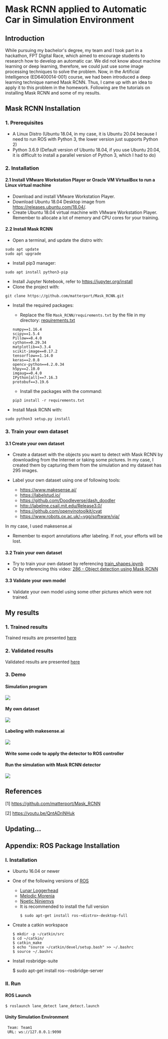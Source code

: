 # Mask RCNN applied to Automatic Car in Simulation Environment
## Introduction
While pursuing my bachelor's degree, my team and I took part in a hackathon, FPT Digital Race, which aimed to encourage students to research how to develop an automatic car. We did not know about machine learning or deep learning, therefore, we could just use some image processing techniques to solve the problem. Now, in the Artificial Intelligence (ED6400014-001) course, we had been introduced a deep learning technique named Mask RCNN. Thus, I came up with an idea to apply it to this problem in the homework. Following are the tutorials on installing Mask RCNN and some of my results.

## Mask RCNN Installation

### 1. Prerequisites
- A Linux Distro (Ubuntu 18.04, in my case, it is Ubuntu 20.04 because I need to run ROS with Python 3, the lower version just supports Python 2)
- Python 3.6.9 (Default version of Ubuntu 18.04, if you use Ubuntu 20.04, it is difficult to install a parallel version of Python 3, which I had to do)

### 2. Installation

#### 2.1 Install VMware Workstation Player or Oracle VM VirtualBox to run a Linux virtual machine

- Download and install VMware Workstation Player.
- Download Ubuntu 18.04 Desktop image from https://releases.ubuntu.com/18.04/.
- Create Ubuntu 18.04 virtual machine with VMware Workstation Player. Remember to allocate a lot of memory and CPU cores for your training.

#### 2.2 Install Mask RCNN

- Open a terminal, and update the distro with:
```
sudo apt update
sudo apt upgrade
```
- Install pip3 manager:
```
sudo apt install python3-pip
```
- Install Jupyter Notebook, refer to https://jupyter.org/install
- Clone the project with:
```
git clone https://github.com/matterport/Mask_RCNN.git
```
- Install the required packages:
  + Replace the file `Mask_RCNN/requirements.txt` by the file in my directory: [requirements.txt](Mask_RCNN/requirements.txt)


  ```
  numpy==1.16.4
  scipy==1.5.4
  Pillow==8.4.0
  cython==0.29.34
  matplotlib==3.3.4
  scikit-image==0.17.2
  tensorflow==1.14.0
  keras==2.0.8
  opencv-python==4.2.0.34
  h5py==2.10.0
  imgaug==0.4.0
  IPython[all]==7.16.3
  protobuf==3.19.6
  ```

  + Install the packages with the command:
  ```
  pip3 install -r requirements.txt
  ```

- Install Mask RCNN with:
```
sudo python3 setup.py install
```

### 3. Train your own dataset

#### 3.1 Create your own dataset

- Create a dataset with the objects you want to detect with Mask RCNN by downloading from the Internet or taking some pictures. In my case, I created them by capturing them from the simulation and my dataset has 295 images.

- Label your own dataset using one of following tools:
    + https://www.makesense.ai/
    + https://labelstud.io/
    + https://github.com/Doodleverse/dash_doodler
    + http://labelme.csail.mit.edu/Release3.0/
    + https://github.com/openvinotoolkit/cvat
    + https://www.robots.ox.ac.uk/~vgg/software/via/
    
In my case, I used makesense.ai

- Remember to export annotations after labeling. If not, your efforts will be lost.

#### 3.2 Train your own dataset

- Try to train your own dataset by referencing [train_shapes.ipynb](https://github.com/matterport/Mask_RCNN/blob/master/samples/shapes/train_shapes.ipynb)
- Or by referencing this video: [286 - Object detection using Mask RCNN]([lane_segmentation/validate.ipynb](https://youtu.be/QntADriNHuk))

#### 3.3 Validate your own model

- Validate your own model using some other pictures which were not trained.

## My results

### 1. Trained results

Trained results are presented [here](lane_segmentation/train.ipynb)

### 2. Validated results

Validated results are presented [here](lane_segmentation/validate.ipynb)

### 3. Demo

#### Simulation program
![](assets/unity_2_3.png)

#### My own dataset
![](assets/training_dataset.png)

#### Labeling with makesense.ai
![](assets/labeling_2.png)

#### Write some code to apply the detector to ROS controller

#### Run the simulation with Mask RCNN detector
![](assets/demo.gif)

## References

   [1] https://github.com/matterport/Mask_RCNN
   
   [2] https://youtu.be/QntADriNHuk



## Updating...




## Appendix: ROS Package Installation
### I. Installation
 - Ubuntu 16.04 or newer
 - One of the following versions of [ROS](https://ros.org)
    - [Lunar Loggerhead](http://wiki.ros.org/lunar)
    - [Melodic Morenia](http://wiki.ros.org/melodic)
    - [Noetic Ninjemys](http://wiki.ros.org/noetic)
    - It is recommended to install the full version
      ```
      $ sudo apt-get install ros-<distro>-desktop-full
      ```
 - Create a catkin workspace
    ```
    $ mkdir -p ~/catkin/src
    $ cd ~/catkin/
    $ catkin_make
    $ echo "source ~/catkin/devel/setup.bash" >> ~/.bashrc
    $ source ~/.bashrc
    ```
  
 - Install rosbridge-suite

    $ sudo apt-get install ros-<distro>-rosbridge-server

    
 ### II. Run
 #### ROS Launch

    $ roslaunch lane_detect lane_detect.launch

    
 #### Unity Simulation Environment

     Team: Team1
     URL: ws://127.0.0.1:9090


